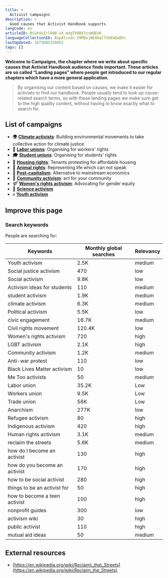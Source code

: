 ```yaml
---
title: >
  Activist campaigns
description: >
  Good causes that Activist Handbook supports
langCode: en
articleID: BSiKdyZrlO9B-vX_mdgTV8BX3zsWQEUK
languageCollectionID: BxpAtzvdx_S9MQxjWEADgl7nEB4QwBVc
lastUpdated: 1673685329952
tags: []
---
```


**Welcome to Campaigns, the chapter where we write about specific causes that Activist Handbook audience finds important. These articles are so called “Landing pages” where people get introduced to our regular chapters which have a more general application.**

> By organising our content based on causes, we make it easier for activists to find our handbook. People usually tend to look up cause-related search terms, so with these landing pages we make sure get to the high quality content, without having to know exactly what to search for.

## List of campaigns

-   **🌍** [**Climate activists**](/campaigns/climate): Building environmental movements to take collective action for climate justice
-   **💪** [**Labor unions**](/campaigns/labor-unions): Organising for workers' rights
-   **🎓** [**Student unions**](/campaigns/student-unions): Organising for students' rights
-   **🏡** [**Housing rights**](/campaigns/housing): Tenants protesting for affordable housing
-   **🐷** [**Animal rights**](/campaigns/animal-rights): Representing life which can not speak
-   **💸** [**Post-capitalism**](/campaigns/post-capitalism): Alternative to mainstream economics
-   **🙌** [**Community activism**](/campaigns/community-activism): act for your community
-   ⚤ [**Women's rights activism**](/campaigns/women's-rights): Advocating for gender equity
-   🥼 [**Science activism**](/campaigns/science-activism)
-   ✊ [**Youth activism**](/campaigns/youth)

## Improve this page

### Search keywords

People are searching for:

<div><table><thead><tr><th>Keywords</th><th>Monthly global searches</th><th>Relevancy</th></tr></thead><tbody><tr><td>Youth activism</td><td>2.5K</td><td>medium</td></tr><tr><td>Social justice activism</td><td>470</td><td>low</td></tr><tr><td>Social activism</td><td>9.8K</td><td>low</td></tr><tr><td>Activism ideas for students</td><td>110</td><td>medium</td></tr><tr><td>student activism</td><td>1.9K</td><td>medium</td></tr><tr><td>climate activism</td><td>6.3K</td><td>medium</td></tr><tr><td>Political <span>activism</span></td><td>5.5K</td><td>low</td></tr><tr><td>civic engagement</td><td>16.7K</td><td>medium</td></tr><tr><td>Civil rights movement</td><td>120.4K</td><td>low</td></tr><tr><td>Women's rights activism</td><td>720</td><td>high</td></tr><tr><td>LGBT activism</td><td>2.1K</td><td>high</td></tr><tr><td>Community activism</td><td>1.2K</td><td>medium</td></tr><tr><td>Anti-war protest</td><td>110</td><td>low</td></tr><tr><td>Black Lives Matter activism</td><td>10</td><td>low</td></tr><tr><td>Me Too activists</td><td>50</td><td>medium</td></tr><tr><td>Labor union</td><td>35.2K</td><td>Low</td></tr><tr><td>Workers union</td><td>9.5K</td><td>Low</td></tr><tr><td>Trade union</td><td>56K</td><td>Low</td></tr><tr><td>Anarchism</td><td>277K</td><td>low</td></tr><tr><td>Refugee activism</td><td>80</td><td>high</td></tr><tr><td>Indigenous activism</td><td>420</td><td>high</td></tr><tr><td>Human rights activism</td><td>3.1K</td><td>medium</td></tr><tr><td>reclaim the streets</td><td>5.6K</td><td>medium</td></tr><tr><td>how do I become an activist</td><td>130</td><td>high</td></tr><tr><td>how do you become an activist</td><td>170</td><td>high</td></tr><tr><td>how to be social activist</td><td>280</td><td>high</td></tr><tr><td>things to be an activist for</td><td>50</td><td>high</td></tr><tr><td>how to become a teen activist</td><td>100</td><td>high</td></tr><tr><td>nonprofit guides</td><td>300</td><td>low</td></tr><tr><td>activism wiki</td><td>30</td><td>high</td></tr><tr><td>public activist</td><td>110</td><td>high</td></tr><tr><td>mutual aid ideas</td><td>50</td><td>medium</td></tr></tbody></table></div>

## External resources

-   [https://en.wikipedia.org/wiki/Reclaim\_the\_Streets](https://en.wikipedia.org/wiki/Reclaim_the_Streets)